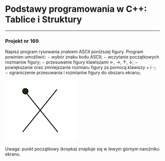 # Podstawy programowania w C++: Tablice i Struktury
---

### Projekt nr 169
Napisz program rysowania znakiem ASCII poniższej figury. Program powinien umożliwić:
− wybór znaku kodu ASCII;
− wczytanie początkowych rozmiarów figury;
− przesuwanie figury klawiszami ←, →, ↑, ↓;
− powiększanie oraz zmniejszanie rozmiaru figury za pomocą klawiszy + i -;
− ograniczenie przesuwania i rozmiarów figury do obszaru ekranu;

<img src="obraz.png">

Uwaga: punkt początkowy (kropka) znajduje się w lewym górnym narożniku ekranu.
